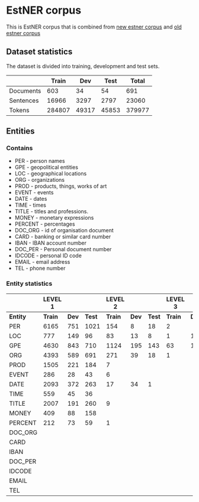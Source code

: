 # EstNER corpus

This is EstNER corpus that is combined from [new estner corpus](https://github.com/TartuNLP/EstNER_new) and [old estner corpus](https://metashare.ut.ee/repository/browse/estonian-ner-corpus/88d030c0acde11e2a6e4005056b40024f1def472ed254e77a8952e1003d9f81e/)

## Dataset statistics

The dataset is divided into training, development and test sets.

|           | Train         | Dev           | Test  | Total  |
|-----------| ------------- | ------------- | ----- | ------ |
| Documents | 603           | 34            | 54    | 691    |
| Sentences | 16966         | 3297          | 2797  | 23060  |
| Tokens    | 284807        | 49317         | 45853 | 379977 |

## Entities

### Contains

* PER - person names
* GPE - geopolitical entities
* LOC - geographical locations
* ORG - organizations
* PROD - products, things, works of art
* EVENT - events
* DATE - dates
* TIME - times
* TITLE - titles and professions.
* MONEY - monetary expressions
* PERCENT - percentages
* DOC_ORG - id of organisation document
* CARD - banking or similar card number
* IBAN - IBAN account number
* DOC_PER - Personal document number
* IDCODE - personal ID code
* EMAIL - email address
* TEL - phone number

### Entity statistics

|           | LEVEL 1   |           |        | LEVEL 2   |           |        | LEVEL 3   |           |        |
|-----------| ----------| --------- | -----  | ----------| --------- | ------ | ----------| --------- | -----  |
|**Entity** |**Train**  | **Dev**   |**Test**|**Train**  | **Dev**   |**Test**|**Train**  | **Dev**   |**Test**|
| PER       | 6165      | 751       | 1021   | 154       | 8         | 18     | 2         |           |        |
| LOC       | 777       | 149       | 96     | 83        | 13        | 8      | 1         | 1         |        |
| GPE       | 4630      | 843       | 710    | 1124      | 195       | 143    | 63        | 13        | 5      |
| ORG       | 4393      | 589       | 691    | 271       | 39        | 18     | 1         |           |        |
| PROD      | 1505      | 221       | 184    | 7         |           |        |           |           |        |
| EVENT     | 286       | 28        | 43     | 6         |           |        |           |           |        |
| DATE      | 2093      | 372       | 263    | 17        | 34        | 1      |           |           |        |
| TIME      | 559       | 45        | 36     |           |           |        |           |           |        |
| TITLE     | 2007      | 191       | 260    | 9         |           |        |           |           |        |
| MONEY     | 409       | 88        | 158    |           |           |        |           |           |        |
| PERCENT   | 212       | 73        | 59     | 1         |           |        |           |           |        |
| DOC_ORG   |           |           |        |           |           |        |           |           |        |
| CARD      |           |           |        |           |           |        |           |           |        |
| IBAN      |           |           |        |           |           |        |           |           |        |
| DOC_PER   |           |           |        |           |           |        |           |           |        |
| IDCODE    |           |           |        |           |           |        |           |           |        |
| EMAIL     |           |           |        |           |           |        |           |           |        |
| TEL       |           |           |        |           |           |        |           |           |        |


